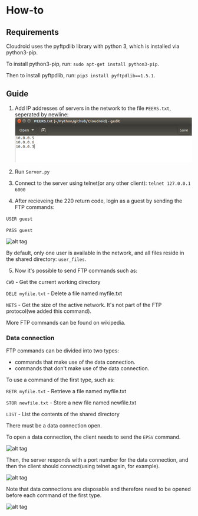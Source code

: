 # How-to

## Requirements
Cloudroid uses the pyftpdlib library with python 3, which is installed via python3-pip.

To install python3-pip, run: ```sudo apt-get install python3-pip```.

Then to install pyftpdlib, run: ```pip3 install pyftpdlib==1.5.1```.

## Guide

1. Add IP addresses of servers in the network to the file ```PEERS.txt```, seperated by newline:
![alt tag](https://raw.githubusercontent.com/nathanwallh/Cloudroid/master/images/demo1.png)


2. Run ```Server.py```


3. Connect to the server using telnet(or any other client): ```telnet 127.0.0.1 6000```


4. After recieveing the 220 return code, login as a guest by sending the FTP commands:

  ```USER guest```
  
  ```PASS guest```

![alt tag](https://raw.githubusercontent.com/nathanwallh/Cloudroid/master/images/demo4.png)




By default, only one user is available in the network, and all files reside in the shared directory: ```user_files```.


5. Now it's possible to send FTP commands such as:


```CWD``` - Get the current working directory

```DELE myfile.txt``` - Delete a file named myfile.txt

```NETS``` - Get the size of the active network. It's not part of the FTP protocol(we added this command).

More FTP commands can be found on wikipedia.

### Data connection

FTP commands can be divided into two types:

- commands that make use of the data connection.
- commands that don't make use of the data connection.

To use a command of the first type, such as:

```RETR myfile.txt``` - Retrieve a file named myfile.txt

```STOR newfile.txt``` - Store a new file named newfile.txt

```LIST``` - List the contents of the shared directory 

There must be a data connection open. 

To open a data connection, the client needs to send the ```EPSV``` command.

![alt tag](https://raw.githubusercontent.com/nathanwallh/Cloudroid/master/images/demo6.png)


Then, the server responds with a port number for the data connection, and then the client should connect(using telnet again, for example).

![alt tag](https://raw.githubusercontent.com/nathanwallh/Cloudroid/master/images/demo5.png)



Note that data connections are disposable and therefore need to be opened before each command of the first type.

![alt tag](https://raw.githubusercontent.com/nathanwallh/Cloudroid/master/images/demo3.jpg)
